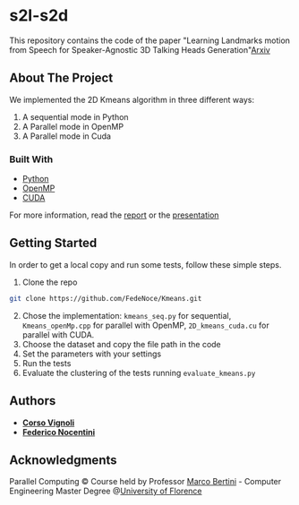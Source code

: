 # s2l-s2d
This repository contains the code of the paper "Learning Landmarks motion from Speech for Speaker-Agnostic 3D Talking Heads Generation"[Arxiv](https://arxiv.org/abs/2306.01415)
## About The Project
We implemented the 2D Kmeans algorithm in three different ways:
1) A sequential mode in Python
2) A Parallel mode in OpenMP
3) A Parallel mode in Cuda

### Built With

* [Python](https://www.python.org/)
* [OpenMP](https://www.openmp.org/)
* [CUDA](https://developer.nvidia.com/cuda-zone)

For more information, read the [report](reports/Kmeans_Report.pdf) or the [presentation](reports/KMeans_Presentation.pdf)
## Getting Started

In order to get a local copy and run some tests, follow these simple steps.

1. Clone the repo
```sh
git clone https://github.com/FedeNoce/Kmeans.git
```
2. Chose the implementation:  ```kmeans_seq.py``` for sequential, ```Kmeans_openMp.cpp``` for parallel with OpenMP, ```2D_kmeans_cuda.cu``` for parallel with CUDA.
3. Choose the dataset and copy the file path in the code
4. Set the parameters with your settings
5. Run the tests
6. Evaluate the clustering of the tests running ```evaluate_kmeans.py``` 
## Authors

* [**Corso Vignoli**](https://github.com/CVignoli)
* [**Federico Nocentini**](https://github.com/FedeNoce)


## Acknowledgments
Parallel Computing © Course held by Professor [Marco Bertini](https://www.unifi.it/p-doc2-2020-0-A-2b333d2d3529-1.html) - Computer Engineering Master Degree @[University of Florence](https://www.unifi.it/changelang-eng.html)

